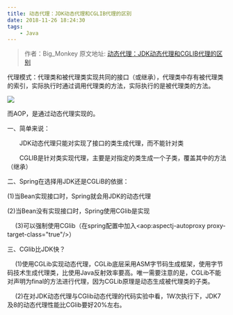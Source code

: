 ```yaml
---
title: 动态代理：JDK动态代理和CGLIB代理的区别
date: 2018-11-26 18:24:30
tags:
    - Java
---
```


> 作者：Big_Monkey
> 原文地址: [动态代理：JDK动态代理和CGLIB代理的区别](https://www.cnblogs.com/bigmonkeys/p/7823268.html)

代理模式：代理类和被代理类实现共同的接口（或继承），代理类中存有被代理类的索引，实际执行时通过调用代理类的方法，实际执行的是被代理类的方法。

![](//img.hb.aicdn.com/29f71c9def992be7b94c3566c6a7fd03bdcb93df32f3-49dKXs_fw658)

而AOP，是通过动态代理实现的。

一、简单来说：

　　JDK动态代理只能对实现了接口的类生成代理，而不能针对类

　　CGLIB是针对类实现代理，主要是对指定的类生成一个子类，覆盖其中的方法（继承）

二、Spring在选择用JDK还是CGLiB的依据：

   (1)当Bean实现接口时，Spring就会用JDK的动态代理

   (2)当Bean没有实现接口时，Spring使用CGlib是实现

　  (3)可以强制使用CGlib（在spring配置中加入<aop:aspectj-autoproxy proxy-target-class="true"/>）

三、CGlib比JDK快？

　 (1)使用CGLib实现动态代理，CGLib底层采用ASM字节码生成框架，使用字节码技术生成代理类，比使用Java反射效率要高。唯一需要注意的是，CGLib不能对声明为final的方法进行代理，因为CGLib原理是动态生成被代理类的子类。

　 (2)在对JDK动态代理与CGlib动态代理的代码实验中看，1W次执行下，JDK7及8的动态代理性能比CGlib要好20%左右。